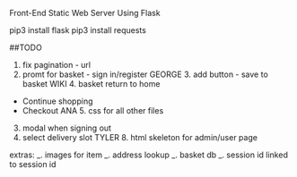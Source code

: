 Front-End Static Web Server Using Flask

pip3 install flask
pip3 install requests

##TODO

1.  fix pagination - url
2.  promt for basket - sign in/register
    GEORGE 3. add button - save to basket
    WIKI 4. basket return to home

- Continue shopping
- Checkout
  ANA 5. css for all other files

3.  modal when signing out
4.  select delivery slot
    TYLER 8. html skeleton for admin/user page

extras:
_. images for item
_. address lookup
_. basket db
_. session id linked to session id
